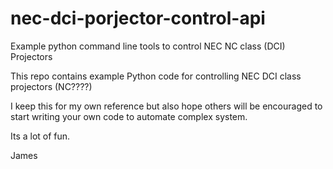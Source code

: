# nec-dci-porjector-control-api
Example python command line tools to control NEC NC class (DCI) Projectors

This repo contains example Python code for controlling  NEC DCI class projectors (NC????)

I keep this for my own reference but also hope others will be encouraged to start writing your own code to automate complex system.

Its a lot of fun.

James
